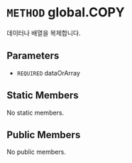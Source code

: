 # `METHOD` global.COPY
데이터나 배열을 복제합니다.

## Parameters
* `REQUIRED` dataOrArray 

## Static Members
No static members.

## Public Members
No public members.
